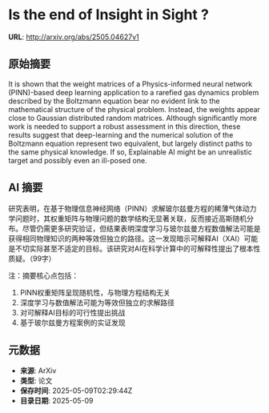 # Is the end of Insight in Sight ?

**URL**: http://arxiv.org/abs/2505.04627v1

## 原始摘要

It is shown that the weight matrices of a Physics-informed neural network
(PINN)-based deep learning application to a rarefied gas dynamics problem
described by the Boltzmann equation bear no evident link to the mathematical
structure of the physical problem. Instead, the weights appear close to
Gaussian distributed random matrices. Although significantly more work is
needed to support a robust assessment in this direction, these results suggest
that deep-learning and the numerical solution of the Boltzmann equation
represent two equivalent, but largely distinct paths to the same physical
knowledge. If so, Explainable AI might be an unrealistic target and possibly
even an ill-posed one.


## AI 摘要

研究表明，在基于物理信息神经网络（PINN）求解玻尔兹曼方程的稀薄气体动力学问题时，其权重矩阵与物理问题的数学结构无显著关联，反而接近高斯随机分布。尽管仍需更多研究验证，但结果表明深度学习与玻尔兹曼方程数值解法可能是获得相同物理知识的两种等效但独立的路径。这一发现暗示可解释AI（XAI）可能是不切实际甚至不适定的目标。该研究对AI在科学计算中的可解释性提出了根本性质疑。（99字）  

注：摘要核心点包括：  
1. PINN权重矩阵呈现随机性，与物理方程结构无关  
2. 深度学习与数值解法可能为等效但独立的求解路径  
3. 对可解释AI目标的可行性提出挑战  
4. 基于玻尔兹曼方程案例的实证发现

## 元数据

- **来源**: ArXiv
- **类型**: 论文
- **保存时间**: 2025-05-09T02:29:44Z
- **目录日期**: 2025-05-09
